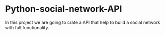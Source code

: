 # Python-social-network-API
In this project we are going to crate a API that help to build a social network with full functionality.
